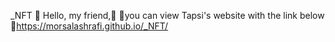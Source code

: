 _NFT 🏬
Hello, my friend,🙂 📍you can view Tapsi's website with the link below 🔗https://morsalashrafi.github.io/_NFT/
